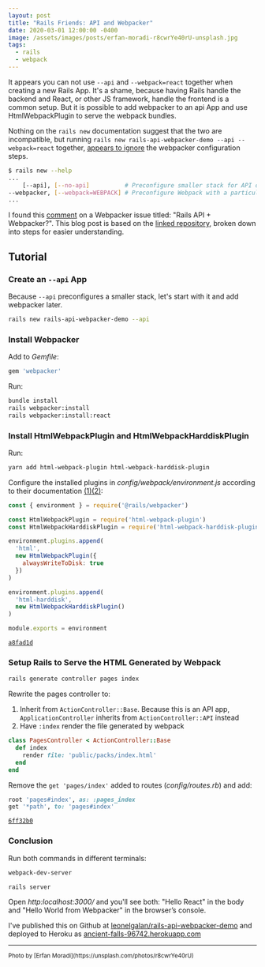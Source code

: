 ```yaml
---
layout: post
title: "Rails Friends: API and Webpacker"
date: 2020-03-01 12:00:00 -0400
image: /assets/images/posts/erfan-moradi-r8cwrYe40rU-unsplash.jpg
tags:
  - rails
  - webpack
---
```


It appears you can not use `--api` and `--webpack=react` together when creating a new Rails App. It's a shame, because having Rails handle the backend and React, or other JS framework, handle the frontend is a common setup. But it is possible to add webpacker to an api App and use HtmlWebpackPlugin to serve the webpack bundles.

Nothing on the `rails new` documentation suggest that the two are incompatible, but running `rails new rails-api-webpacker-demo --api --webpack=react` together, [appears to ignore](https://github.com/leonelgalan/rails-api-webpacker-demo/compare/both-flags...only-webpack) the webpacker configuration steps.

```sh
$ rails new --help
...
    [--api], [--no-api]          # Preconfigure smaller stack for API only apps
--webpacker, [--webpack=WEBPACK] # Preconfigure Webpack with a particular framework (options: react, ...)
...
```

I found this [comment](https://github.com/rails/webpacker/issues/1361#issuecomment-374682079) on a Webpacker issue titled: "Rails API + Webpacker?". This blog post is based on the [linked repository](https://github.com/gauravtiwari/webpacker-api-frontend), broken down into steps for easier understanding.

## Tutorial

### Create an `--api` App

Because `--api` preconfigures a smaller stack, let's start with it and add webpacker later.

```sh
rails new rails-api-webpacker-demo --api
```

### Install Webpacker

Add to _Gemfile_:

```ruby
gem 'webpacker'
```

Run:

```sh
bundle install
rails webpacker:install
rails webpacker:install:react
```

### Install HtmlWebpackPlugin and HtmlWebpackHarddiskPlugin

Run:

```sh
yarn add html-webpack-plugin html-webpack-harddisk-plugin
```

Configure the installed plugins in _config/webpack/environment.js_ according to their documentation [(1)](https://github.com/jantimon/html-webpack-plugin#options)[(2)](https://github.com/jantimon/html-webpack-harddisk-plugin#basic-usage):

```js
const { environment } = require('@rails/webpacker')

const HtmlWebpackPlugin = require('html-webpack-plugin')
const HtmlWebpackHarddiskPlugin = require('html-webpack-harddisk-plugin')

environment.plugins.append(
  'html',
  new HtmlWebpackPlugin({
    alwaysWriteToDisk: true
  })
)

environment.plugins.append(
  'html-harddisk',
  new HtmlWebpackHarddiskPlugin()
)

module.exports = environment
```

[`a8fad1d`](https://github.com/leonelgalan/rails-api-webpacker-demo/commit/a8fad1d0b8ae0a356910de492d412493a7305f7f)

### Setup Rails to Serve the HTML Generated by Webpack

```sh
rails generate controller pages index
```

Rewrite the pages controller to:

1. Inherit from `ActionController::Base`. Because this is an API app, `ApplicationController` inherits from `ActionController::API` instead
2. Have `:index` render the file generated by webpack

```ruby
class PagesController < ActionController::Base
  def index
    render file: 'public/packs/index.html'
  end
end

```

Remove  the `get 'pages/index'` added to routes (_config/routes.rb_) and add:

```ruby
root 'pages#index', as: :pages_index
get '*path', to: 'pages#index'
```

[`6ff32b0`](https://github.com/leonelgalan/rails-api-webpacker-demo/commit/6ff32b0388e3044a51b443b68750fec4fddfae57)

### Conclusion

Run both commands in different terminals:

```sh
webpack-dev-server
```

```sh
rails server
```

Open _http:localhost:3000/_ and you'll see both: "Hello React" in the body and "Hello World from Webpacker" in the browser’s console.

I've published this on Github at [leonelgalan/rails-api-webpacker-demo](https://github.com/leonelgalan/rails-api-webpacker-demo) and deployed to Heroku as [ancient-falls-96742.herokuapp.com](https://ancient-falls-96742.herokuapp.com/)

___

<small>
  Photo by [Erfan Moradi](https://unsplash.com/photos/r8cwrYe40rU)
</small>

